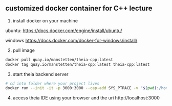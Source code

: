 ## customized docker container for C++ lecture 
1. install docker on your machine

ubuntu:
https://docs.docker.com/engine/install/ubuntu/

windows
https://docs.docker.com/docker-for-windows/install/

2. pull image 
```bash
docker pull quay.io/manstetten/theia-cpp:latest
docker tag quay.io/manstetten/theia-cpp:latest theia-cpp:latest
```

3. start theia backend server
```bash
# cd into folder where your project lives
docker run --init -it -p 3000:3000 --cap-add SYS_PTRACE -v "$(pwd):/home/project:cached" theia-cpp:latest    
```

4. access theia IDE using your browser and the uri http://localhost:3000


